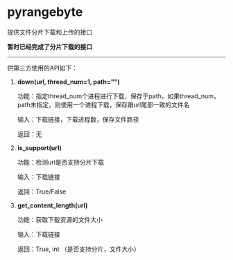 # pyrangebyte
提供文件分片下载和上传的接口

**暂时已经完成了分片下载的接口**

------



供第三方使用的API如下：

1.    **down(url, thread_num=1, path="")** 

      功能：指定thread_num个进程进行下载，保存于path，如果thread_num，path未指定，则使用一个进程下载，保存跟url尾部一致的文件名

      输入：下载链接，下载进程数，保存文件路径

      返回：无

2. **is_support(url)**

      功能：检测url是否支持分片下载

      输入：下载链接

      返回：True/False
3. **get_content_length(url)**

      功能：获取下载资源的文件大小

      输入：下载链接

      返回：True, int   （是否支持分片，文件大小）

